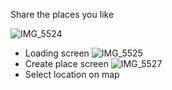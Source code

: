 Share the places you like

![IMG_5524](https://user-images.githubusercontent.com/73866831/115758073-effc2d00-a3c8-11eb-9d44-edecc6583ee1.PNG)
- Loading screen
![IMG_5525](https://user-images.githubusercontent.com/73866831/115758064-ed99d300-a3c8-11eb-958d-081d1374a17a.PNG)
- Create place screen
![IMG_5527](https://user-images.githubusercontent.com/73866831/115758067-eecb0000-a3c8-11eb-9a1f-5e20af955f71.PNG)
- Select location on map
